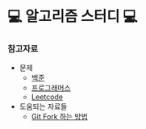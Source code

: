 # 💻 알고리즘 스터디 💻

### 참고자료

- 문제
    - [백준](https://www.acmicpc.net)
    - [프로그래머스](https://programmers.co.kr/learn/challenges)
    - [Leetcode](https://leetcode.com/problemset/all/)
- 도움되는 자료들
    - [Git Fork 하는 방법](https://github.com/rlagksruf16/Cheat-sheet/blob/master/gitFolder/git_repo_cheat.md)

